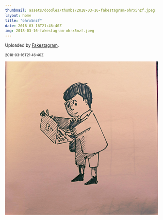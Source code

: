 ```yaml
---
thumbnail: assets/doodles/thumbs/2018-03-16-fakestagram-ohrx5nzf.jpeg
layout: home
title: "ohrx5nzf"
date: 2018-03-16T21:46:40Z
img: 2018-03-16-fakestagram-ohrx5nzf.jpeg
---
```


Uploaded by [Fakestagram](https://github.com/opyate/fakestagram).

<small>2018-03-16T21:46:40Z</small>

![Uploaded by Fakestagram](assets/doodles/original/2018-03-16-fakestagram-ohrx5nzf.jpeg)
